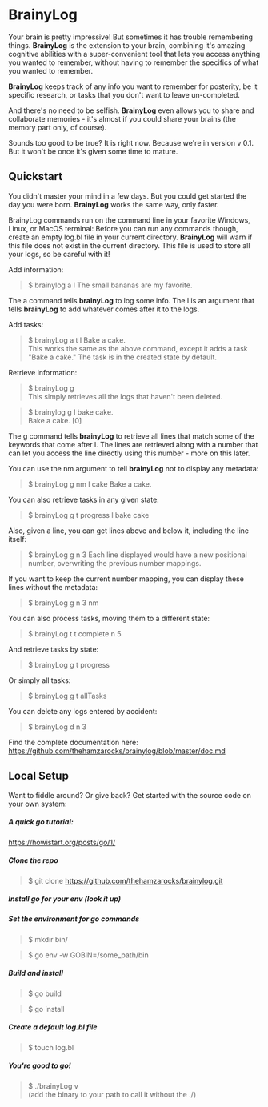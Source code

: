 # BrainyLog

Your brain is pretty impressive! But sometimes it has trouble remembering things. **BrainyLog** is the extension to your brain, combining it's amazing cognitive abilities with a super-convenient tool that lets you access anything you wanted to remember, without having to remember the specifics of what you wanted to remember.  

**BrainyLog** keeps track of any info you want to remember for posterity, be it specific research, or tasks that you don't want to leave un-completed.  

And there's no need to be selfish. **BrainyLog** even allows you to share and collaborate memories - it's almost if you could share your brains (the memory part only, of course).  

Sounds too good to be true? It is right now. Because we're in version v 0.1. But it won't be once it's given some time to mature.

## Quickstart

You didn't master your mind in a few days. But you could get started the day you were born. **BrainyLog** works the same way, only faster.  

BrainyLog commands run on the command line in your favorite Windows, Linux, or MacOS terminal:
Before you can run any commands though, create an empty log.bl file in your current directory. **BrainyLog** will warn if this file does not exist in the current directory. This file is used to store all your logs, so be careful with it!

Add information:
> $ brainylog a l The small bananas are my favorite. 

The a command tells **brainyLog** to log some info. The l is an argument that tells **brainyLog** to add whatever comes after it to the logs.

Add tasks:
>$ brainyLog a t l Bake a cake.  
This works the same as the above command, except it adds a task "Bake a cake." The task is in the created state by default.

Retrieve information:

>$ brainyLog g  
This simply retrieves all the logs that haven't been deleted.

>$ brainylog g l bake cake.  
> Bake a cake. [0]

The g command tells **brainyLog** to retrieve all lines that match some of the keywords that come after l.
The lines are retrieved along with a number that can let you access the line directly using this number - more on this later.

You can use the nm argument to tell **brainyLog** not to display any metadata:
>$ brainyLog g nm l cake
>Bake a cake.

You can also retrieve tasks in any given state:
>$ brainyLog g t progress l bake cake

Also, given a line, you can get lines above and below it, including the line itself:

>$ brainyLog g n 3 
Each line displayed would have a new positional number, overwriting the previous number mappings.

If you want to keep the current number mapping, you can display these lines without the metadata:
>$ brainyLog g n 3 nm

You can also process tasks, moving them to a different state:
>$ brainyLog t t complete n 5

And retrieve tasks by state:
>$ brainyLog g t progress

Or simply all tasks:
>$ brainyLog g t allTasks

You can delete any logs entered by accident:
>$ brainyLog d n 3

Find the complete documentation here:  
https://github.com/thehamzarocks/brainylog/blob/master/doc.md  


## Local Setup

Want to fiddle around? Or give back? Get started with the source code on your own system:

##### A quick go tutorial:
https://howistart.org/posts/go/1/  


##### Clone the repo
>$ git clone https://github.com/thehamzarocks/brainylog.git

##### Install go for your env (look it up)

##### Set the environment for go commands
>$ mkdir bin/

>$ go env -w GOBIN=/some_path/bin

##### Build and install
>$ go build

>$ go install

##### Create a default log.bl file
>$ touch log.bl

##### You're good to go!
>$ ./brainyLog v  
(add the binary to your path to call it without the ./)



